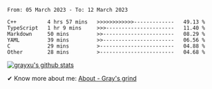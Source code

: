 <!--START_SECTION:waka-->

```text
From: 05 March 2023 - To: 12 March 2023

C++          4 hrs 57 mins   >>>>>>>>>>>>-------------   49.13 %
TypeScript   1 hr 9 mins     >>>----------------------   11.40 %
Markdown     50 mins         >>-----------------------   08.29 %
YAML         39 mins         >>-----------------------   06.56 %
C            29 mins         >------------------------   04.88 %
Other        28 mins         >------------------------   04.68 %
```

<!--END_SECTION:waka-->

[![grayxu's github stats](https://github-readme-stats.vercel.app/api?username=grayxu&count_private=true&show_icons=true)](https://github.com/grayxu)

✔ Know more about me: [About - Gray's grind](https://www.grayxu.cn/)
